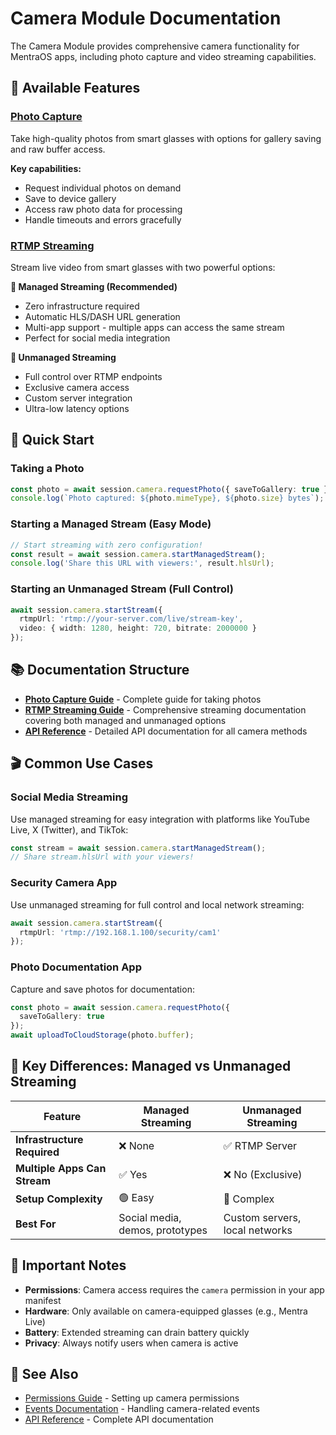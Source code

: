 # Camera Module Documentation

The Camera Module provides comprehensive camera functionality for MentraOS apps, including photo capture and video streaming capabilities.

## 📸 Available Features

### [Photo Capture](./photo-capture.md)
Take high-quality photos from smart glasses with options for gallery saving and raw buffer access.

**Key capabilities:**
- Request individual photos on demand
- Save to device gallery
- Access raw photo data for processing
- Handle timeouts and errors gracefully

### [RTMP Streaming](./rtmp-streaming.md)
Stream live video from smart glasses with two powerful options:

**🚀 Managed Streaming (Recommended)**
- Zero infrastructure required
- Automatic HLS/DASH URL generation
- Multi-app support - multiple apps can access the same stream
- Perfect for social media integration

**🔧 Unmanaged Streaming**
- Full control over RTMP endpoints
- Exclusive camera access
- Custom server integration
- Ultra-low latency options

## 🎯 Quick Start

### Taking a Photo
```typescript
const photo = await session.camera.requestPhoto({ saveToGallery: true });
console.log(`Photo captured: ${photo.mimeType}, ${photo.size} bytes`);
```

### Starting a Managed Stream (Easy Mode)
```typescript
// Start streaming with zero configuration!
const result = await session.camera.startManagedStream();
console.log('Share this URL with viewers:', result.hlsUrl);
```

### Starting an Unmanaged Stream (Full Control)
```typescript
await session.camera.startStream({
  rtmpUrl: 'rtmp://your-server.com/live/stream-key',
  video: { width: 1280, height: 720, bitrate: 2000000 }
});
```

## 📚 Documentation Structure

- **[Photo Capture Guide](./photo-capture.md)** - Complete guide for taking photos
- **[RTMP Streaming Guide](./rtmp-streaming.md)** - Comprehensive streaming documentation covering both managed and unmanaged options
- **[API Reference](/reference/managers/camera)** - Detailed API documentation for all camera methods

## 🎬 Common Use Cases

### Social Media Streaming
Use managed streaming for easy integration with platforms like YouTube Live, X (Twitter), and TikTok:
```typescript
const stream = await session.camera.startManagedStream();
// Share stream.hlsUrl with your viewers!
```

### Security Camera App
Use unmanaged streaming for full control and local network streaming:
```typescript
await session.camera.startStream({
  rtmpUrl: 'rtmp://192.168.1.100/security/cam1'
});
```

### Photo Documentation App
Capture and save photos for documentation:
```typescript
const photo = await session.camera.requestPhoto({
  saveToGallery: true
});
await uploadToCloudStorage(photo.buffer);
```

## 🔑 Key Differences: Managed vs Unmanaged Streaming

| Feature | Managed Streaming | Unmanaged Streaming |
|---------|------------------|---------------------|
| **Infrastructure Required** | ❌ None | ✅ RTMP Server |
| **Multiple Apps Can Stream** | ✅ Yes | ❌ No (Exclusive) |
| **Setup Complexity** | 🟢 Easy | 🔴 Complex |
| **Best For** | Social media, demos, prototypes | Custom servers, local networks |

## 🚨 Important Notes

- **Permissions**: Camera access requires the `camera` permission in your app manifest
- **Hardware**: Only available on camera-equipped glasses (e.g., Mentra Live)
- **Battery**: Extended streaming can drain battery quickly
- **Privacy**: Always notify users when camera is active

## 📖 See Also

- [Permissions Guide](/permissions) - Setting up camera permissions
- [Events Documentation](/events) - Handling camera-related events
- [API Reference](/reference/managers/camera) - Complete API documentation
